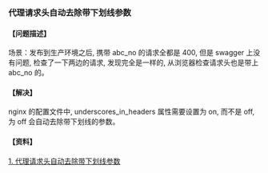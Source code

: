 ### 代理请求头自动去除带下划线参数
#### 【问题描述】
场景：发布到生产环境之后, 携带 abc_no 的请求全都是 400, 但是 swagger 上没有问题, 检查了一下两边的请求, 发现完全是一样的, 从浏览器检查请求头也是带上 abc_no 的。

#### 【解决】
nginx 的配置文件中, underscores_in_headers 属性需要设置为 on, 而不是 off, 为 off 会自动去除带下划线的参数。

#### 【资料】
[1. 代理请求头自动去除带下划线参数](https://blog.csdn.net/weixin_48314739/article/details/110917734)